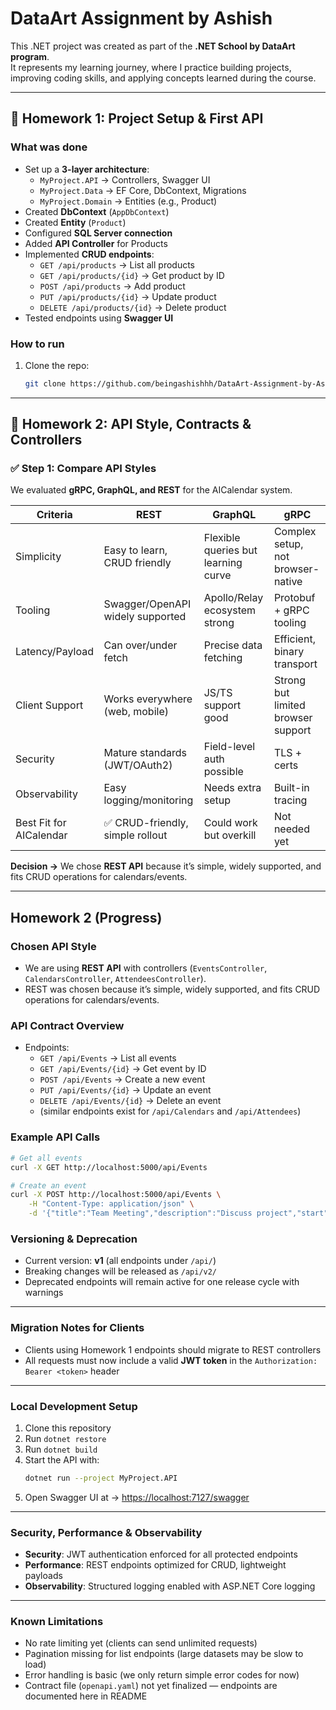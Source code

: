 # DataArt Assignment by Ashish

This .NET project was created as part of the **.NET School by DataArt program**.  
It represents my learning journey, where I practice building projects, improving coding skills, and applying concepts learned during the course.

---

## 📌 Homework 1: Project Setup & First API

### What was done
- Set up a **3-layer architecture**:
  - `MyProject.API` → Controllers, Swagger UI
  - `MyProject.Data` → EF Core, DbContext, Migrations
  - `MyProject.Domain` → Entities (e.g., Product)
- Created **DbContext** (`AppDbContext`)
- Created **Entity** (`Product`)
- Configured **SQL Server connection**
- Added **API Controller** for Products
- Implemented **CRUD endpoints**:
  - `GET /api/products` → List all products
  - `GET /api/products/{id}` → Get product by ID
  - `POST /api/products` → Add product
  - `PUT /api/products/{id}` → Update product
  - `DELETE /api/products/{id}` → Delete product
- Tested endpoints using **Swagger UI**

### How to run
1. Clone the repo:
   ```bash
   git clone https://github.com/beingashishhh/DataArt-Assignment-by-Ashish.git

---

## 📌 Homework 2: API Style, Contracts & Controllers

### ✅ Step 1: Compare API Styles
We evaluated **gRPC, GraphQL, and REST** for the AICalendar system.  

| Criteria               | REST                          | GraphQL                           | gRPC                            |
|-------------------------|--------------------------------|------------------------------------|----------------------------------|
| Simplicity              | Easy to learn, CRUD friendly   | Flexible queries but learning curve | Complex setup, not browser-native |
| Tooling                 | Swagger/OpenAPI widely supported | Apollo/Relay ecosystem strong      | Protobuf + gRPC tooling          |
| Latency/Payload         | Can over/under fetch           | Precise data fetching               | Efficient, binary transport      |
| Client Support          | Works everywhere (web, mobile) | JS/TS support good                  | Strong but limited browser support |
| Security                | Mature standards (JWT/OAuth2)  | Field-level auth possible           | TLS + certs                      |
| Observability           | Easy logging/monitoring        | Needs extra setup                   | Built-in tracing                 |
| Best Fit for AICalendar | ✅ CRUD-friendly, simple rollout | Could work but overkill             | Not needed yet                   |

**Decision →** We chose **REST API** because it’s simple, widely supported, and fits CRUD operations for calendars/events.

---

## Homework 2 (Progress)

###  Chosen API Style
- We are using **REST API** with controllers (`EventsController`, `CalendarsController`, `AttendeesController`).
- REST was chosen because it’s simple, widely supported, and fits CRUD operations for calendars/events.

###  API Contract Overview
- Endpoints:
  - `GET /api/Events` → List all events
  - `GET /api/Events/{id}` → Get event by ID
  - `POST /api/Events` → Create a new event
  - `PUT /api/Events/{id}` → Update an event
  - `DELETE /api/Events/{id}` → Delete an event
  - (similar endpoints exist for `/api/Calendars` and `/api/Attendees`)

###  Example API Calls
```bash
# Get all events
curl -X GET http://localhost:5000/api/Events

# Create an event
curl -X POST http://localhost:5000/api/Events \
    -H "Content-Type: application/json" \
    -d '{"title":"Team Meeting","description":"Discuss project","start":"2025-09-12T10:00:00Z","end":"2025-09-12T11:00:00Z","timezone":"UTC","calendarId":1}'
```
###  Versioning & Deprecation
- Current version: **v1** (all endpoints under `/api/`)
- Breaking changes will be released as `/api/v2/`
- Deprecated endpoints will remain active for one release cycle with warnings

---

###  Migration Notes for Clients
- Clients using Homework 1 endpoints should migrate to REST controllers
- All requests must now include a valid **JWT token** in the `Authorization: Bearer <token>` header

---

###  Local Development Setup
1. Clone this repository  
2. Run `dotnet restore`  
3. Run `dotnet build`  
4. Start the API with:  
   ```bash
   dotnet run --project MyProject.API
5. Open Swagger UI at → [https://localhost:7127/swagger](https://localhost:7127/swagger)

---

###  Security,  Performance &  Observability
- **Security**: JWT authentication enforced for all protected endpoints  
- **Performance**: REST endpoints optimized for CRUD, lightweight payloads  
- **Observability**: Structured logging enabled with ASP.NET Core logging  

---

###  Known Limitations
- No rate limiting yet (clients can send unlimited requests)  
- Pagination missing for list endpoints (large datasets may be slow to load)  
- Error handling is basic (we only return simple error codes for now)  
- Contract file (`openapi.yaml`) not yet finalized — endpoints are documented here in README  



